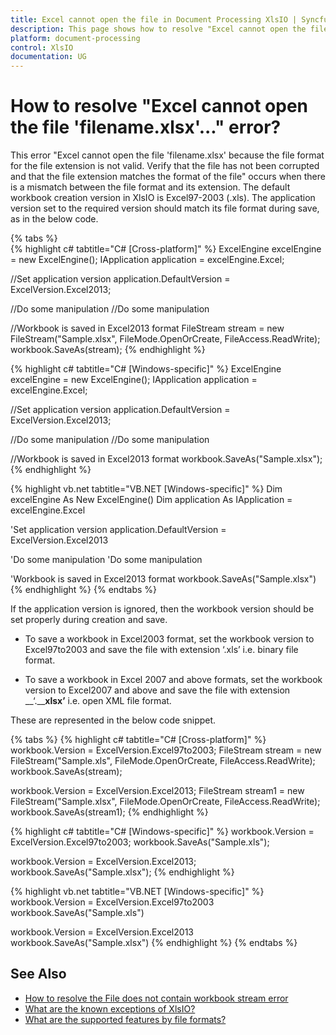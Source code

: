 ```yaml
---
title: Excel cannot open the file in Document Processing XlsIO | Syncfusion
description: This page shows how to resolve "Excel cannot open the file because the Document Processing is not valid..." using XlsIO.
platform: document-processing
control: XlsIO
documentation: UG
---
```


# How to resolve "Excel cannot open the file 'filename.xlsx'..." error?

This error "Excel cannot open the file 'filename.xlsx' because the file format for the file extension is not valid. Verify that the file has not been corrupted and that the file extension matches the format of the file" occurs when there is a mismatch between the file format and its extension. The default workbook creation version in XlsIO is Excel97-2003 (.xls). The application version set to the required version should match its file format during save, as in the below code. 

{% tabs %}  
{% highlight c# tabtitle="C# [Cross-platform]" %}
ExcelEngine excelEngine = new ExcelEngine();
IApplication application = excelEngine.Excel;

//Set application version
application.DefaultVersion = ExcelVersion.Excel2013;

//Do some manipulation
//Do some manipulation

//Workbook is saved in Excel2013 format
FileStream stream = new FileStream("Sample.xlsx", FileMode.OpenOrCreate, FileAccess.ReadWrite);
workbook.SaveAs(stream);
{% endhighlight %}

{% highlight c# tabtitle="C# [Windows-specific]" %}
ExcelEngine excelEngine = new ExcelEngine();
IApplication application = excelEngine.Excel;

//Set application version
application.DefaultVersion = ExcelVersion.Excel2013;

//Do some manipulation
//Do some manipulation

//Workbook is saved in Excel2013 format
workbook.SaveAs("Sample.xlsx");
{% endhighlight %}

{% highlight vb.net tabtitle="VB.NET [Windows-specific]" %}
Dim excelEngine As New ExcelEngine()
Dim application As IApplication = excelEngine.Excel

'Set application version
application.DefaultVersion = ExcelVersion.Excel2013

'Do some manipulation
'Do some manipulation

'Workbook is saved in Excel2013 format
workbook.SaveAs("Sample.xlsx")
{% endhighlight %}
{% endtabs %}  

If the application version is ignored, then the workbook version should be set properly during creation and save.

* To save a workbook in Excel2003 format, set the workbook version to Excel97to2003 and save the file with extension ‘.xls’ i.e. binary file format.

* To save a workbook in Excel 2007 and above formats, set the workbook version to Excel2007 and above and save the file with extension __‘.____xlsx’__ i.e. open XML file format.

These are represented in the below code snippet.

{% tabs %}
{% highlight c# tabtitle="C# [Cross-platform]" %}
workbook.Version = ExcelVersion.Excel97to2003;
FileStream stream = new FileStream("Sample.xls", FileMode.OpenOrCreate, FileAccess.ReadWrite);
workbook.SaveAs(stream);

workbook.Version = ExcelVersion.Excel2013;
FileStream stream1 = new FileStream("Sample.xlsx", FileMode.OpenOrCreate, FileAccess.ReadWrite);
workbook.SaveAs(stream1); 
{% endhighlight %}

{% highlight c# tabtitle="C# [Windows-specific]" %}
workbook.Version = ExcelVersion.Excel97to2003;
workbook.SaveAs("Sample.xls");

workbook.Version = ExcelVersion.Excel2013;
workbook.SaveAs("Sample.xlsx");
{% endhighlight %}

{% highlight vb.net tabtitle="VB.NET [Windows-specific]" %}
workbook.Version = ExcelVersion.Excel97to2003
workbook.SaveAs("Sample.xls")

workbook.Version = ExcelVersion.Excel2013
workbook.SaveAs("Sample.xlsx")
{% endhighlight %}
{% endtabs %}  
  
## See Also

* [How to resolve the File does not contain workbook stream error](how-to-resolve-the-file-does-not-contain-workbook-stream-error)
* [What are the known exceptions of XlsIO?](https://help.syncfusion.com/file-formats/xlsio/known-exceptions)
* [What are the supported features by file formats?](https://help.syncfusion.com/file-formats/xlsio/supported-features-by-file-formats)
